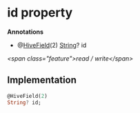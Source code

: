 


# id property







**Annotations**

- @[HiveField](https:pub.dev/documentation/hive/2.2.3/hive/HiveField-class.html)(2)
[String](https:api.flutter.dev/flutter/dart-core/String-class.html)? id
  
_\<span class="feature"\>read / write\</span\>_






## Implementation

```dart
@HiveField(2)
String? id;
```







